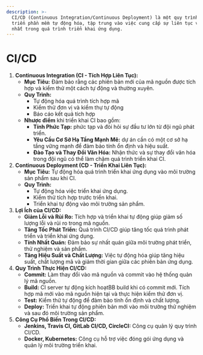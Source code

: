 ```yaml
---
description: >-
  CI/CD (Continuous Integration/Continuous Deployment) là một quy trình phát
  triển phần mềm tự động hóa, tập trung vào việc cung cấp sự liên tục và đồng
  nhất trong quá trình triển khai ứng dụng.
---
```


# CI/CD

1. **Continuous Integration (CI - Tích Hợp Liên Tục):**
   * **Mục Tiêu:** Đảm bảo rằng các phiên bản mới của mã nguồn được tích hợp và kiểm thử một cách tự động và thường xuyên.
   * **Quy Trình:**&#x20;
     * Tự động hóa quá trình tích hợp mã
     * Kiểm thử đơn vị và kiểm thự tự động
     * Báo cáo kết quả tích hợp
   * **Nhược điểm** khi triển khai CI bao gồm:
     * **Tính Phức Tạp:** phức tạp và đòi hỏi sự đầu tư lớn từ đội ngũ phát triển.
     * **Yêu Cầu Cơ Sở Hạ Tầng Mạnh Mẽ:** dự án cần có một cơ sở hạ tầng vững mạnh để đảm bảo tính ổn định và hiệu suất.
     * **Đào Tạo và Thay Đổi Văn Hóa:** Nhận thức và sự thay đổi văn hóa trong đội ngũ có thể làm chậm quá trình triển khai CI.
2. **Continuous Deployment (CD - Triển Khai Liên Tục):**
   * **Mục Tiêu:** Tự động hóa quá trình triển khai ứng dụng vào môi trường sản phẩm sau khi CI.
   * **Quy Trình:**&#x20;
     * Tự động hóa việc triển khai ứng dụng.
     * Kiểm thử tích hợp trước triển khai.
     * Triển khai tự động vào môi trường sản phẩm.
3. **Lợi Ích của CI/CD:**
   * **Giảm Lỗi và Rủi Ro:** Tích hợp và triển khai tự động giúp giảm số lượng lỗi và rủi ro trong mã nguồn.
   * **Tăng Tốc Phát Triển:** Quá trình CI/CD giúp tăng tốc quá trình phát triển và triển khai ứng dụng.
   * **Tính Nhất Quán:** Đảm bảo sự nhất quán giữa môi trường phát triển, thử nghiệm và sản phẩm.
   * **Tăng Hiệu Suất và Chất Lượng:** Việc tự động hóa giúp tăng hiệu suất, chất lượng mã và giảm thời gian giữa các phiên bản ứng dụng.
4. **Quy Trình Thực Hiện CI/CD:**
   * **Commit:** Làm thay đổi vào mã nguồn và commit vào hệ thống quản lý mã nguồn.
   * **Build:** CI server tự động kích hoạtBB build khi có commit mới. Tích hợp mã mới vào mã nguồn hiện tại và thực hiện kiểm thử đơn vị.
   * **Test:** Kiểm thử tự động để đảm bảo tính ổn định và chất lượng.
   * **Deploy:** Triển khai tự động phiên bản mới vào môi trường thử nghiệm và sau đó môi trường sản phẩm.
5. **Công Cụ Phổ Biến Trong CI/CD:**
   * **Jenkins, Travis CI, GitLab CI/CD, CircleCI:** Công cụ quản lý quy trình CI/CD.
   * **Docker, Kubernetes:** Công cụ hỗ trợ việc đóng gói ứng dụng và quản lý môi trường triển khai.
